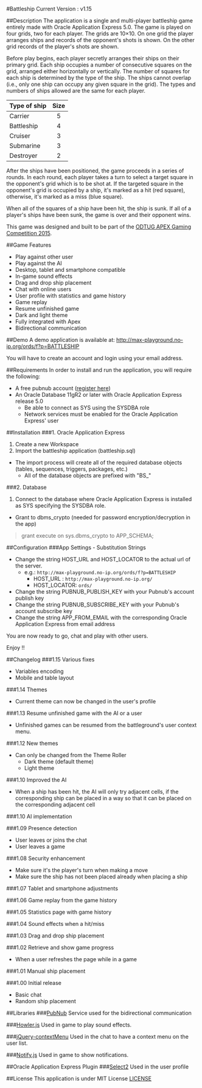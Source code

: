 #Battleship
Current Version : v1.15

##Description
The application is a single and multi-player battleship game entirely made with Oracle Application Express 5.0. 
The game is played on four grids, two for each player. The grids are 10×10. On one grid the player arranges ships and records of the opponent's shots is shown. On the other grid records of the player's shots are shown.

Before play begins, each player secretly arranges their ships on their primary grid. Each ship occupies a number of consecutive squares on the grid, arranged either horizontally or vertically. The number of squares for each ship is determined by the type of the ship. The ships cannot overlap (i.e., only one ship can occupy any given square in the grid). The types and numbers of ships allowed are the same for each player.

| Type of ship | Size |
| :----------- | :--: |
| Carrier      | 5    |
| Battleship   | 4    |
| Cruiser      | 3    |
| Submarine    | 3    |
| Destroyer    | 2    |

After the ships have been positioned, the game proceeds in a series of rounds. In each round, each player takes a turn to select a target square in the opponent's grid which is to be shot at. If the targeted square in the opponent's grid is occupied by a ship, it's marked as a hit (red square), otherwise, it's marked as a miss (blue square).

When all of the squares of a ship have been hit, the ship is sunk. If all of a player's ships have been sunk, the game is over and their opponent wins.

This game was designed and built to be part of the [ODTUG APEX Gaming Competition 2015](http://competition.odtug.com/).

##Game Features
* Play against other user
* Play against the AI
* Desktop, tablet and smartphone compatible
* In-game sound effects
* Drag and drop ship placement
* Chat with online users
* User profile with statistics and game history
* Game replay
* Resume unfinished game
* Dark and light theme
* Fully integrated with Apex
* Bidirectional communication

##Demo
A demo application is available at:
http://max-playground.no-ip.org/ords/f?p=BATTLESHIP

You will have to create an account and login using your email address.

##Requirements
In order to install and run the application, you will require the following:

* A free pubnub account ([register here](https://www.pubnub.com/))
* An Oracle Database 11gR2 or later with Oracle Application Express release 5.0
  * Be able to connect as SYS using the SYSDBA role
  * Network services must be enabled for the Oracle Application Express' user

##Installation
###1. Oracle Application Express
1. Create a new Workspace
2. Import the battleship application (battleship.sql)
  * The import process will create all of the required database objects (tables, sequences, triggers, packages, etc.)
    * All of the database objects are prefixed with "BS_"

###2. Database
1. Connect to the database where Oracle Application Express is installed as SYS specifying the SYSDBA role.
 * Grant to dbms_crypto (needed for password encryption/decryption in the app)

> grant execute on sys.dbms_crypto to APP_SCHEMA;

##Configuration
###App Settings - Substitution Strings
* Change the string HOST_URL and HOST_LOCATOR to the actual url of the server.
  * e.g.: `http://max-playground.no-ip.org/ords/f?p=BATTLESHIP`
    * HOST_URL : `http://max-playground.no-ip.org/`
    * HOST_LOCATOR: `ords/`
* Change the string PUBNUB_PUBLISH_KEY with your Pubnub's account publish key
* Change the string PUBNUB_SUBSCRIBE_KEY with your Pubnub's account subscribe key
* Change the string APP_FROM_EMAIL with the corresponding Oracle Application Express from email address

You are now ready to go, chat and play with other users.

Enjoy !!

##Changelog
###1.15 Various fixes
* Variables encoding
* Mobile and table layout

###1.14 Themes
* Current theme can now be changed in the user's profile

###1.13 Resume unfinished game with the AI or a user
* Unfinished games can be resumed from the battleground's user context menu.

###1.12 New themes
* Can only be changed from the Theme Roller
  * Dark theme (default theme)
  * Light theme

###1.10 Improved the AI
* When a ship has been hit, the AI will only try adjacent cells, if the corresponding ship can be placed in a way so that it can be placed on the corresponding adjacent cell

###1.10 AI implementation

###1.09 Presence detection
* User leaves or joins the chat
* User leaves a game

###1.08 Security enhancement
* Make sure it's the player's turn when making a move
* Make sure the ship has not been placed already when placing a ship

###1.07 Tablet and smartphone adjustments

###1.06 Game replay from the game history

###1.05 Statistics page with game history

###1.04 Sound effects when a hit/miss 

###1.03 Drag and drop ship placement

###1.02 Retrieve and show game progress
* When a user refreshes the page while in a game

###1.01 Manual ship placement

###1.00 Initial release
* Basic chat
* Random ship placement

##Libraries
###[PubNub](https://www.pubnub.com/)
Service used for the bidirectional communication

###[Howler.js](https://github.com/goldfire/howler.js)
Used in game to play sound effects.

###[jQuery-contextMenu](https://github.com/swisnl/jQuery-contextMenu)
Used in the chat to have a context menu on the user list.

###[Notify.js](http://notifyjs.com)
Used in game to show notifications.

##Oracle Application Express Plugin
###[Select2](https://github.com/nbuytaert1/apex-select2)
Used in the user profile

##License
This application is under MIT License
[LICENSE](https://github.com/maxime-tremblay/apex-battleship/blob/master/LICENSE)
